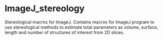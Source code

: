 # ImageJ_stereology
Stereological macros for ImageJ.
Contains macros for ImageJ program to use stereological methods to estimate total parameters as volume, surface, length and number of structures of interest from 2D slices. 
